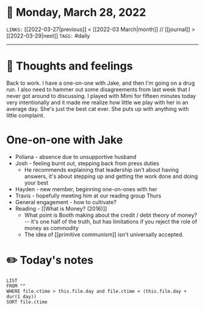 # 📅 Monday, March 28, 2022
`LINKS:` [[2022-03-27|previous]] < [[2022-03 March|month]] // [[journal]] > [[2022-03-29|next]] 
`TAGS:` #daily

---
# 💭 Thoughts and feelings
Back to work. I have a one-on-one with Jake, and then I'm going on a drug run. I also need to hammer out some disagreements from last week that I never got around to discussing. I played with Mimi for fifteen minutes today very intentionally and it made me realize how little we play with her in an average day. She's just the best cat ever. She puts up with anything with little complaint. 

# One-on-one with Jake
- Poliana - absence due to unsupportive husband
- Josh - feeling burnt out, stepping back from press duties
	- He recommends explaining that leadership isn't about having answers, it's about stepping up and getting the work done and doing your best
- Hayden - new member, beginning one-on-ones with her
- Travis - hopefully meeting him at our reading group Thurs
- General engagement - how to cultivate? 
- Reading - [[What is Money? (2016)]]
	- What point is Booth making about the credit / debt theory of money? -- it's one half of the truth, but has limitations if you reject the role of money as commodity
	- The idea of [[primitive communism]] isn't universally accepted. 

# ✏️ Today's notes
```dataview
LIST 
FROM ""
WHERE file.ctime > this.file.day and file.ctime < (this.file.day + dur(1 day))
SORT file.ctime
```
